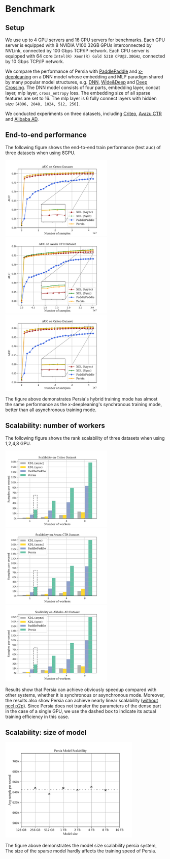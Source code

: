 Benchmark
======

## Setup

We use up to 4 GPU servers and 16 CPU servers for benchmarks. Each GPU server is equipped with 8 NVIDIA V100 32GB GPUs interconnected by NVLink, connected by 100 Gbps TCP/IP network. Each CPU server is equipped with 64 core `Intel(R) Xeon(R) Gold 5218 CPU@2.30GHz`, connected by 10 Gbps TCP/IP network.

We compare the performance of Persia with [PaddlePaddle](https://github.com/PaddlePaddle/Paddle) and [x-deepleaning](https://github.com/alibaba/x-deeplearning) on a DNN model whose embedding and MLP paradigm shared by many popular model structures, e.g. [DNN](https://dl.acm.org/doi/10.1145/2959100.2959190), [Wide&Deep](https://dl.acm.org/doi/abs/10.1145/2988450.2988454) and [Deep Crossing](https://dl.acm.org/doi/10.1145/2939672.2939704). The DNN model consists of four parts, embedding layer, concat layer, mlp layer, `cross_entropy` loss. The embedding size of all sparse features are set to 16. The mlp layer is 6 fully connect layers with hidden size `[4096, 2048, 1024, 512, 256]`.

We conducted experiments on three datasets, including [Criteo](https://www.kaggle.com/c/criteo-display-ad-challenge), [Avazu CTR](https://www.kaggle.com/c/avazu-ctr-prediction) and [Alibaba AD](https://www.kaggle.com/pavansanagapati/ad-displayclick-data-on-taobaocom).

## End-to-end performance

The following figure shows the end-to-end train performance (test auc) of three datasets when using 8GPU.

<img src="img/AUC on Criteo Dataset.png" width="320"><img src="img/AUC on Avazu CTR Dataset.png" width="320"><img src="img/AUC on Criteo Dataset.png" width="320">

The figure above demonstrates Persia's hybrid training mode has almost the same performance as the x-deepleaning's synchronous training mode, better than all asynchronous training mode.

## Scalability: number of workers

The following figure shows the rank scalability of three datasets when using 1,2,4,8 GPU.

<img src="img/Scalibility on Criteo Dataset.png" width="320"><img src="img/Scalibility on Avazu CTR Dataset.png" width="320"><img src="img/Scalibility on Alibaba AD Dataset.png" width="320">

Results show that Persia can achieve obviously speedup compared with other systems, whether it is synchronous or asynchronous mode. Moreover, the results also show Persia can achieve nearly linear scalability ([without nccl p2p](https://docs.nvidia.com/deeplearning/nccl/user-guide/docs/env.html#nccl-p2p-disable)). Since Persia does not transfer the parameters of the dense part in the case of a single GPU, we use the dashed box to indicate its actual training efficiency in this case.

## Scalability: size of model

<img src="img/persia_model_scalability.png" width="400">

The figure above demonstrates the model size scalability persia system, The size of the sparse model hardly affects the training speed of Persia.
